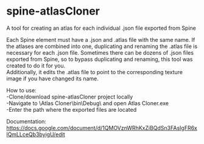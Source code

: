 # spine-atlasCloner
A tool for creating an atlas for each individual .json file exported from Spine

Each Spine element must have a .json and .atlas file with the same name. If the atlases are combined into one, duplicating and renaming the .atlas file is necessary for each .json file. Sometimes there can be dozens of .json files exported from Spine, so to bypass duplicating and renaming, this tool was created to do it for you.  
Additionally, it edits the .atlas file to point to the corresponding texture image if you have changed its name.

How to use:  
-Clone/download spine-atlasCloner project locally  
-Navigate to \Atlas Cloner\bin\Debug\ and open Atlas Cloner.exe  
-Enter the path where the exported files are located

Documentation:  
https://docs.google.com/document/d/1QMOVznWRhKxZiBQdSn3FAsIgFR6xlQmLLceQb3byigU/edit
